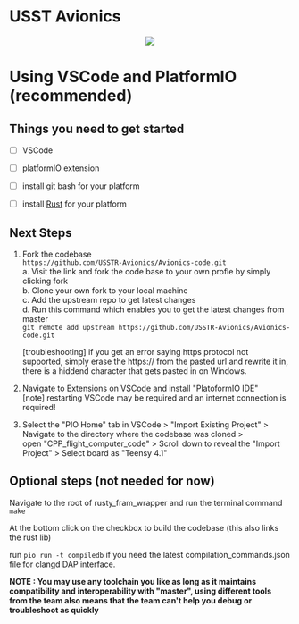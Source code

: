 # USST Avionics

<center> <img src = https://i.imgur.com/jnRxNR3.png> </img> </center>

# Using VSCode and PlatformIO (recommended)

## Things you need to get started
- [ ] VSCode  
- [ ] platformIO extension  
- [ ] install git bash for your platform  
- [ ] install [Rust](https://www.rust-lang.org/tools/install) for your platform  


## Next Steps

1. Fork the codebase  
    `https://github.com/USSTR-Avionics/Avionics-code.git`  
    a. Visit the link and fork the code base to your own profle by simply clicking fork  
    b. Clone your own fork to your local machine  
    c. Add the upstream repo to get latest changes  
    d. Run this command which enables you to get the latest changes from master  
    `git remote add upstream https://github.com/USSTR-Avionics/Avionics-code.git`  

    [troubleshooting] if you get an error saying https protocol not supported, simply erase the https:// from the pasted url and rewrite it in, there is a 
    hiddend character that gets pasted in on Windows.  

2. Navigate to Extensions on VSCode and install "PlatoformIO IDE"  
    [note] restarting VSCode may be required and an internet connection is required!  

3. Select the "PIO Home" tab in VSCode > "Import Existing Project" > Navigate to the directory where the codebase was cloned >   
    open "CPP_flight_computer_code" > Scroll down to reveal the "Import Project" > Select board as "Teensy 4.1"  


## Optional steps (not needed for now)

Navigate to the root of rusty_fram_wrapper and run the terminal command  
    `make`  

At the bottom click on the checkbox to build the codebase (this also links the rust lib)

run `pio run -t compiledb` if you need the latest compilation_commands.json file for clangd DAP interface.


**NOTE : You may use any toolchain you like as long as it maintains compatibility and interoperability with "master", using different tools from the team also means that the team can't help you debug or troubleshoot as quickly**
